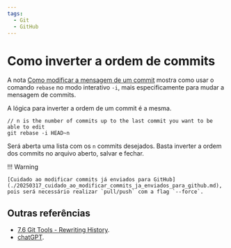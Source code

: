 ```yaml
---
tags:
  - Git
  - GitHub
---
```


# Como inverter a ordem de commits

A nota [Como modificar a mensagem de um commit](./20250314_como_modificar_mensagem_commit.md) mostra como usar o comando `rebase` no modo interativo `-i`, mais especificamente para mudar a mensagem de commits.

A lógica para inverter a ordem de um commit é a mesma.

```
// n is the number of commits up to the last commit you want to be able to edit
git rebase -i HEAD~n
```

Será aberta uma lista com os `n` commits desejados.
Basta inverter a ordem dos commits no arquivo aberto, salvar e fechar.

!!! Warning

    [Cuidado ao modificar commits já enviados para GitHub](./20250317_cuidado_ao_modificar_commits_ja_enviados_para_github.md), pois será necessário realizar `pull/push` com a flag `--force`.

## Outras referências

- [7.6 Git Tools - Rewriting History](https://git-scm.com/book/en/v2/Git-Tools-Rewriting-History).
- [chatGPT](https://chatgpt.com/c/67d5ed24-7a94-8003-b360-b11219c99a64).
